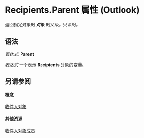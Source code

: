 
# Recipients.Parent 属性 (Outlook)

返回指定对象的 **对象** 的父级。只读的。


## 语法

 _表达式_. **Parent**

 _表达式_ 一个表示 **Recipients** 对象的变量。


## 另请参阅


#### 概念


[收件人对象](774f56b7-4de8-9584-60cd-4fbf361f4c85.md)
#### 其他资源


[收件人对象成员](958f9e6d-c499-4c19-0550-02506998b125.md)